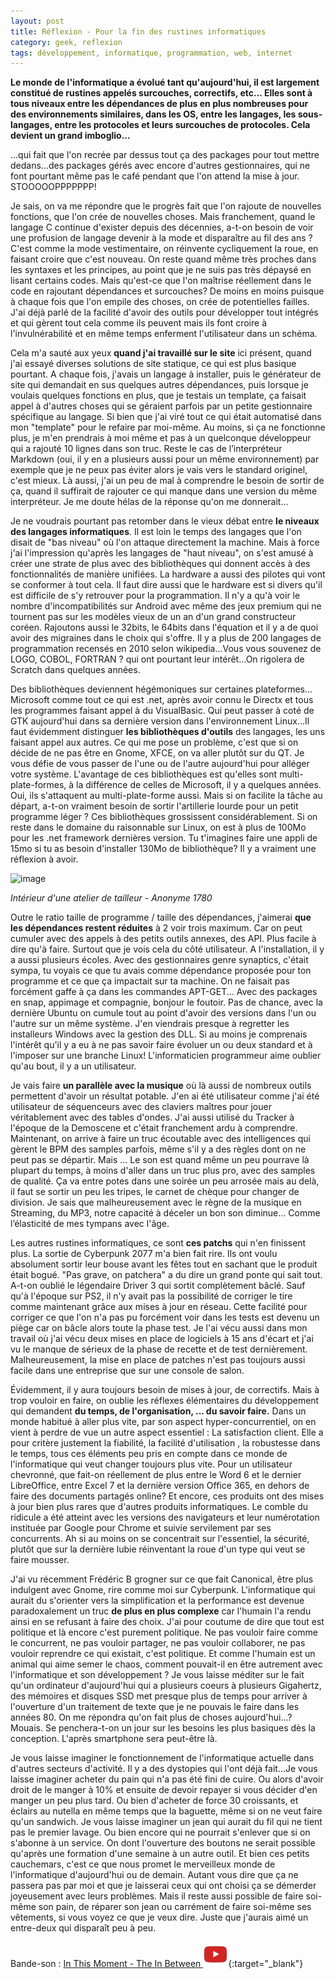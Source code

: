 ```yaml
---
layout: post
title: Réflexion - Pour la fin des rustines informatiques
category: geek, reflexion
tags: développement, informatique, programmation, web, internet
---
```


**Le monde de l'informatique a évolué tant qu'aujourd'hui, il est largement constitué de rustines appelés surcouches, correctifs, etc... Elles sont à tous niveaux entre les dépendances de plus en plus nombreuses pour des environnements similaires, dans les OS, entre les langages, les sous-langages, entre les protocoles et leurs surcouches de protocoles. Cela devient un grand imboglio...**

...qui fait que l'on recrée par dessus tout ça des packages pour tout mettre dedans...des packages gérés avec encore d'autres gestionnaires, qui ne font pourtant même pas le café pendant que l'on attend la mise à jour. STOOOOOPPPPPPP!

Je sais, on va me répondre que le progrès fait que l'on rajoute de nouvelles fonctions, que l'on crée de nouvelles choses. Mais franchement, quand le langage C continue d'exister depuis des décennies, a-t-on besoin de voir une profusion de langage devenir à la mode et disparaître au fil des ans ? C'est comme la mode vestimentaire, on réinvente cycliquement la roue, en faisant croire que c'est nouveau. On reste quand même très proches dans les syntaxes et les principes, au point que je ne suis pas très dépaysé en lisant certains codes. Mais qu'est-ce que l'on maîtrise réellement dans le code en rajoutant dépendances et surcouches? De moins en moins puisque à chaque fois que l'on empile des choses, on crée de potentielles failles. J'ai déjà parlé de la facilité d'avoir des outils pour développer tout intégrés et qui gèrent tout cela comme ils peuvent mais ils font croire à l'invulnérabilité et en même temps enferment l'utilisateur dans un schéma.

Cela m'a sauté aux yeux **quand j'ai travaillé sur le site** ici présent, quand j'ai essayé diverses solutions de site statique, ce qui est plus basique pourtant. A chaque fois, j'avais un langage à installer, puis le générateur de site qui demandait en sus quelques autres dépendances, puis lorsque je voulais quelques fonctions en plus, que je testais un template, ça faisait appel à d'autres choses qui se géraient parfois par un petite gestionnaire spécifique au langage. Si bien que j'ai viré tout ce qui était automatisé dans mon "template" pour le refaire par moi-même. Au moins, si ça ne fonctionne plus, je m'en prendrais à moi même et pas à un quelconque développeur qui a rajouté 10 lignes dans son truc. Reste le cas de l’interpréteur Markdown (oui, il y en a plusieurs aussi pour un même environnement) par exemple que je ne peux pas éviter alors je vais vers le standard originel, c'est mieux. Là aussi, j'ai un peu de mal à comprendre le besoin de sortir de ça, quand il suffirait de rajouter ce qui manque dans une version du même interpréteur. Je me doute hélas de la réponse qu'on me donnerait...

Je ne voudrais pourtant pas retomber dans le vieux débat entre **le niveaux des langages informatiques**. Il est loin le temps des langages que l'on disait de "bas niveau" où l'on attaque directement la machine. Mais à force j'ai l'impression qu'après les langages de "haut niveau", on s'est amusé à créer une strate de plus avec des bibliothèques qui donnent accès à des fonctionnalités de manière unifiées. La hardware a aussi des pilotes qui vont se conformer à tout cela. Il faut dire aussi que le hardware est si divers qu'il est difficile de s'y retrouver pour la programmation. Il n'y a qu'à voir le nombre d'incompatibilités sur Android avec même des jeux premium qui ne tournent pas sur les modèles vieux de un an d'un grand constructeur coréen. Rajoutons aussi le 32bits, le 64bits dans l'équation et il y a de quoi avoir des migraines dans le choix qui s'offre. Il y a plus de 200 langages de programmation recensés en 2010 selon wikipedia...Vous vous souvenez de LOGO, COBOL, FORTRAN ? qui ont pourtant leur intérêt...On rigolera de Scratch dans quelques années.

Des bibliothèques deviennent hégémoniques sur certaines plateformes... Microsoft comme tout ce qui est .net, après avoir connu le Directx et tous les programmes faisant appel à du VisualBasic. Qui peut passer à coté de GTK aujourd'hui dans sa dernière version dans l'environnement Linux...Il faut évidemment distinguer **les bibliothèques d'outils** des langages, les uns faisant appel aux autres. Ce qui me pose un problème, c'est que si on décide de ne pas être en Gnome, XFCE, on va aller plutôt sur du QT. Je vous défie de vous passer de l'une ou de l'autre aujourd'hui pour alléger votre système. L'avantage de ces bibliothèques est qu'elles sont multi-plate-formes, à la différence de celles de Microsoft, il y a quelques années. Oui, ils s'attaquent au multi-plate-forme aussi. Mais si on facilite la tâche au départ, a-t-on vraiment besoin de sortir l'artillerie lourde pour un petit programme léger ? Ces bibliothèques grossissent considérablement. Si on reste dans le domaine du raisonnable sur Linux, on est à plus de 100Mo pour les .net framework dernières version. Tu t'imagines faire une appli de 15mo si tu as besoin d'installer 130Mo de bibliothèque? Il y a vraiment une réflexion à avoir.

![image](https://upload.wikimedia.org/wikipedia/commons/thumb/c/c0/Painting%3B_oil_on_canvas_-_Interior_of_a_Tailor%27s_Shop_-_Google_Art_Project.jpg/640px-Painting%3B_oil_on_canvas_-_Interior_of_a_Tailor%27s_Shop_-_Google_Art_Project.jpg)

*Intérieur d'une atelier de tailleur - Anonyme 1780*

Outre le ratio taille de programme / taille des dépendances, j'aimerai **que les dépendances restent réduites** à 2 voir trois maximum. Car on peut cumuler avec des appels à des petits outils annexes, des API. Plus facile à dire qu'à faire. Surtout que je vois cela du côté utilisateur. A l'installation, il y a aussi plusieurs écoles. Avec des gestionnaires genre synaptics, c'était sympa, tu voyais ce que tu avais comme dépendance proposée pour ton programme et ce que ça impactait sur ta machine. On ne faisait pas forcément gaffe à ça dans les commandes APT-GET... Avec des packages en snap, appimage et compagnie, bonjour le foutoir. Pas de chance, avec la dernière Ubuntu on cumule tout au point d'avoir des versions dans l'un ou l'autre sur un même système. J'en viendrais presque à regretter les installeurs Windows avec la gestion des DLL. Si au moins je comprenais l'intérêt qu'il y a eu à ne pas savoir faire évoluer un ou deux standard et à l'imposer sur une branche Linux! L'informaticien programmeur aime oublier qu'au bout, il y a un utilisateur.

Je vais faire **un parallèle avec la musique** où là aussi de nombreux outils permettent d'avoir un résultat potable. J'en ai été utilisateur comme j'ai été utilisateur de séquenceurs avec des claviers maîtres pour jouer véritablement avec des tables d'ondes. J'ai aussi utilisé du Tracker à l'époque de la Demoscene et c'était franchement ardu à comprendre. Maintenant, on arrive à faire un truc écoutable avec des intelligences qui gèrent le BPM des samples parfois, même s'il y a des règles dont on ne peut pas se départir. Mais ... Le son est quand même un peu pourrave là plupart du temps, à moins d'aller dans un truc plus pro, avec des samples de qualité. Ça va entre potes dans une soirée un peu arrosée mais au delà, il faut se sortir un peu les tripes, le carnet de chèque pour changer de division. Je sais que malheureusement avec le règne de la musique en Streaming, du MP3, notre capacité à déceler un bon son diminue... Comme l’élasticité de mes tympans avec l'âge. 

Les autres rustines informatiques, ce sont **ces patchs** qui n'en finissent plus. La sortie de Cyberpunk 2077 m'a bien fait rire. Ils ont voulu absolument sortir leur bouse avant les fêtes tout en sachant que le produit était bogué. "Pas grave, on patchera" a du dire un grand ponte qui sait tout. A-t-on oublié le légendaire Driver 3 qui sortit complètement bâclé. Sauf qu'à l'époque sur PS2, il n'y avait pas la possibilité de corriger le tire comme maintenant grâce aux mises à jour en réseau. Cette facilité pour corriger ce que l'on n'a pas pu forcément voir dans les tests est devenu un piège car on bâcle alors toute la phase test. Je l'ai vécu aussi dans mon travail où j'ai vécu deux mises en place de logiciels à 15 ans d'écart et j'ai vu le manque de sérieux de la phase de recette et de test dernièrement. Malheureusement, la mise en place de patches n'est pas toujours aussi facile dans une entreprise que sur une console de salon. 

Évidemment, il y aura toujours besoin de mises à jour, de correctifs. Mais à trop vouloir en faire, on oublie les réflexes élémentaires du développement qui demandent **du temps, de l'organisation, ... du savoir faire.** Dans un monde habitué à aller plus vite, par son aspect hyper-concurrentiel, on en vient à perdre de vue un autre aspect essentiel : La satisfaction client. Elle a pour critère justement la fiabilité, la facilité d'utilisation , la robustesse dans le temps, tous ces éléments peu pris en compte dans ce monde de l'informatique qui veut changer toujours plus vite. Pour un utilisateur chevronné, que fait-on réellement de plus entre le Word 6 et le dernier LibreOffice, entre Excel 7 et la dernière version Office 365, en dehors de faire des documents partagés online? Et encore, ces produits ont des mises à jour bien plus rares que d'autres produits informatiques. Le comble du ridicule a été atteint avec les versions des navigateurs et leur numérotation instituée par Google pour Chrome et suivie servilement par ses concurrents. Ah si au moins on se concentrait sur l'essentiel, la sécurité, plutôt que sur la dernière lubie réinventant la roue d'un type qui veut se faire mousser.

J'ai vu récemment Frédéric B grogner sur ce que fait Canonical, être plus indulgent avec Gnome, rire comme moi sur Cyberpunk. L'informatique qui aurait du s'orienter vers la simplification et la performance est devenue paradoxalement un truc **de plus en plus complexe** car l'humain l'a rendu ainsi en se refusant à faire des choix. J'ai pour coutume de dire que tout est politique et là encore c'est purement politique. Ne pas vouloir faire comme le concurrent, ne pas vouloir partager, ne pas vouloir collaborer, ne pas vouloir reprendre ce qui existait, c'est politique. Et comme l'humain est un animal qui aime semer le chaos, comment pouvait-il en être autrement avec l'informatique et son développement ? Je vous laisse méditer sur le fait qu'un ordinateur d'aujourd'hui qui a plusieurs coeurs à plusieurs Gigahertz, des mémoires et disques SSD met presque plus de temps pour arriver à l'ouverture d'un traitement de texte que je ne pouvais le faire dans les années 80. On me répondra qu'on fait plus de choses aujourd'hui...? Mouais. Se penchera-t-on un jour sur les besoins les plus basiques dès la conception. L'après smartphone sera peut-être là.

Je vous laisse imaginer le fonctionnement de l'informatique actuelle dans d'autres secteurs d'activité. Il y a des dystopies qui l'ont déjà fait...Je vous laisse imaginer acheter du pain  qui n'a pas été fini de cuire. Ou alors d'avoir droit de le manger à 10% et ensuite de devoir repayer si vous décider d'en manger un peu plus tard. Ou bien d'acheter de force 30 croissants, et éclairs au nutella en même temps que la baguette, même si on ne veut faire qu'un sandwich. Je vous laisse imaginer un jean qui aurait du fil qui ne tient pas le premier lavage. Ou bien encore qui ne pourrait s'enlever que si on s'abonne à un service. On dont l'ouverture des boutons ne serait possible qu'après une formation d'une semaine à un autre outil. Et bien ces petits cauchemars, c'est ce que nous promet le merveilleux monde de l'informatique d'aujourd'hui ou de demain. Autant vous dire que ça ne passera pas par moi et que je laisserai ceux qui ont choisi ça se démerder joyeusement avec leurs problèmes. Mais il reste aussi possible de faire soi-même son pain, de réparer son jean ou carrément de faire soi-même ses vêtements, si vous voyez ce que je veux dire. Juste que j'aurais aimé un entre-deux qui disparaît peu à peu.

Bande-son : [In This Moment - The In Between ![video](/images/youtube.png)](https://www.youtube.com/watch?v=pjOtKC_GZ9o){:target="_blank"}



